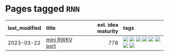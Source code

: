 # Pages tagged `RNN`

|last_modified|title|est. idea maturity|tags
|:---|:---|---:|:---|
|2023-03-22|[mini RWKV port](../rust_rwkv.md)|778|[![](https://img.shields.io/badge/tag-RNN-76bb24)](../tags/RNN.md) [![](https://img.shields.io/badge/tag-completed-d5f6c6)](../tags/completed.md) [![](https://img.shields.io/badge/tag-experimental-997e5)](../tags/experimental.md) [![](https://img.shields.io/badge/tag-ggml-496a1)](../tags/ggml.md) [![](https://img.shields.io/badge/tag-mobilenet-683f3)](../tags/mobilenet.md) [![](https://img.shields.io/badge/tag-model_compression-96bcc)](../tags/model_compression.md) [![](https://img.shields.io/badge/tag-tooling-53417a)](../tags/tooling.md) [![](https://img.shields.io/badge/tag-wip-ebbec3)](../tags/wip.md)|